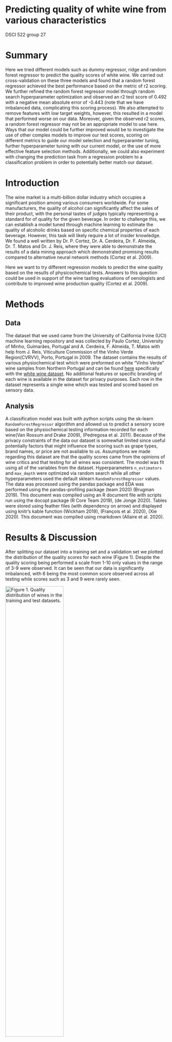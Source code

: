 Predicting quality of white wine from various characteristics
================
DSCI 522 group 27

# **Summary**

Here we tried different models such as dummy regressor, ridge and random
forest regressor to predict the quality scores of white wine. We carried
out cross-validation on these three models and found that a random
forest regressor achieved the best performance based on the metric of r2
scoring. We further refined the random forest regressor model through
random search hyperparameter optimization and observed an r2 test score
of 0.492 with a negative mean absolute error of -0.443 (note that we
have imbalanced data, complicating this scoring process). We also
attempted to remove features with low target weights, however, this
resulted in a model that performed worse on our data. Moreover, given
the observed r2 scores, a random forest regressor may not be an
appropriate model to use here. Ways that our model could be further
improved would be to investigate the use of other complex models to
improve our test scores, scoring on different metrics to guide our model
selection and hyperparamter tuning, further hyperparameter tuning with
our current model, or the use of more effective feature selection
methods. Additionally, we could also experiment with changing the
prediction task from a regression problem to a classification problem in
order to potentially better match our dataset.

# **Introduction**

The wine market is a multi-billion dollar industry which occupies a
significant position among various consumers worldwide. For some
manufacturers, the quality of alcohol can significantly affect the sales
of their product, with the personal tastes of judges typically
representing a standard for of quality for the given beverage. In order
to challenge this, we can establish a model tuned through machine
learning to estimate the quality of alcoholic drinks based on specific
chemical properties of each beverage. However, this task will likely
require a lot of insider knowledge. We found a well written by Dr. P.
Cortez, Dr. A. Cerdeira, Dr. F. Almeida, Dr. T. Matos and Dr. J. Reis,
where they were able to demonstrate the results of a data mining
approach which demonstrated promising results compared to alternative
neural network methods (Cortez et al. 2009).

Here we want to try different regression models to predict the wine
quality based on the results of physicochemical tests. Answers to this
question could be used in support of the wine tasting evaluations of
oenologists and contribute to improved wine production quality (Cortez
et al. 2009).

# **Methods**

## **Data**

The dataset that we used came from the University of California Irvine
(UCI) machine learning repository and was collected by Paulo Cortez,
University of Minho, Guimarães, Portugal and A. Cerdeira, F. Almeida, T.
Matos with help from J. Reis, Viticulture Commission of the Vinho Verde
Region(CVRVV), Porto, Portugal in 2009. The dataset contains the results
of various physiochemical test which were preformed on white “Vinho
Verde” wine samples from Northern Portugal and can be found
[here](https://archive.ics.uci.edu/ml/datasets/wine+quality)
specifically with the [white wine
dataset](%5Bhttps://archive.ics.uci.edu/ml/machine-learning-databases/wine-quality/winequality-white.csv).
No additional features or specific branding of each wine is available in
the dataset for privacy purposes. Each row in the dataset represents a
single wine which was tested and scored based on sensory data.

## **Analysis**

A classification model was built with python scripts using the sk-learn
`RandomForestRegressor` algorithm and allowed us to predict a sensory
score based on the physiochemical testing information recorded for each
wine(Van Rossum and Drake 2009), (Pedregosa et al. 2011). Because of the
privacy constraints of the data our dataset is somewhat limited since
useful potentially factors that might influence the scoring such as
grape types, brand names, or price are not available to us. Assumptions
we made regarding this dataset are that the quality scores came from the
opinions of wine critics and that testing for all wines was consistent.
The model was fit using all of the variables from the dataset.
Hyperparameters `n_estimators` and `max_depth` were optimized via random
search while all other hyperparameters used the default sklearn
`RandomForestRegressor` values. The data was processed using the pandas
package and EDA was performed using the pandas-profiling package (team
2020) (Brugman 2019). This document was compiled using an R document
file with scripts run using the docopt package (R Core Team 2019), (de
Jonge 2020). Tables were stored using feather files (with dependency on
arrow) and displayed using knitr’s kable function (Wickham 2019),
(François et al. 2020), (Xie 2020). This document was compiled using
rmarkdown (Allaire et al. 2020).

# **Results & Discussion**

After splitting our dataset into a training set and a validation set we
plotted the distribution of the quality scores for each wine (Figure 1).
Despite the quality scoring being performed a scale from 1-10 only
values in the range of 3-9 were observed. It can be seen that our data
is significantly imbalanced, with 6 being the most common score observed
across all testing while scores such as 3 and 9 were rarely seen.

<div class="figure">

<img src="../results/quality_distributions_figure.png" alt="Figure 1. Quality distribution of wines in the training and test datasets." width="60%" />
<p class="caption">
Figure 1. Quality distribution of wines in the training and test
datasets.
</p>

</div>

In order to determine which model works best with our data we decided to
test both the `RidgeCV` and `RandomForestRegressor` to compare them
against the dummy regressor model. Scoring was done with r2 scores due
to an imbalance in our data. We present the cross-validation values of
this testing in Table 1. We determined that random forest methods
provided the best training and validation model r2 scores and decided to
proceed with those.

| index                             | dummyregressor |      ridge | randomforest |
|:----------------------------------|---------------:|-----------:|-------------:|
| fit\_time                         |      0.0010512 |  0.0032930 |    1.2615545 |
| score\_time                       |      0.0009816 |  0.0023767 |    0.0197312 |
| test\_neg\_mean\_squared\_error   |     -0.7899251 | -0.5794524 |   -0.3924718 |
| train\_neg\_mean\_squared\_error  |     -0.7896847 | -0.5687437 |   -0.0553803 |
| test\_neg\_mean\_absolute\_error  |     -0.6766545 | -0.5909963 |   -0.4585544 |
| train\_neg\_mean\_absolute\_error |     -0.6765906 | -0.5871736 |   -0.1705949 |
| test\_r2                          |     -0.0007601 |  0.2655188 |    0.5029517 |
| train\_r2                         |      0.0000000 |  0.2797630 |    0.9298684 |

Table 1. Table of cross-validation results for each tested model

We found that a random forest classifier worked best with our dataset
and decided perform random search hyperparameter optimization to tune
the hyperparameters `n_estimators` and `max_depth`, which we determined
produced the best scoring model with the values of 300 and 10
respectively. Running a `RandomForestRegressor` with these
hyperparameters resulted in a training r2 score of 0.929 and a
validation r2 score of 0.505 (Table 2).

| index                             | Tuned Model |
|:----------------------------------|------------:|
| fit\_time                         |   3.5001678 |
| score\_time                       |   0.0476474 |
| test\_neg\_mean\_squared\_error   |  -0.3916881 |
| train\_neg\_mean\_squared\_error  |  -0.0540871 |
| test\_neg\_mean\_absolute\_error  |  -0.4573886 |
| train\_neg\_mean\_absolute\_error |  -0.1693011 |
| test\_r2                          |   0.5038444 |
| train\_r2                         |   0.9315046 |

Table 2. Cross-validation training results of the tuned random forest
model

Running our hyperparamter tuned `RandomForestClassifier` model on our
test data resulted in an r2 test score of 0.492 and a negative mean
absolute error of -0.443 (Table 3). These results are comparable to
those that we observed in our validation scoring, which produced similar
values (with scoring differing by only about 0.01).

| index                      | Test Results |
|:---------------------------|-------------:|
| neg\_mean\_absolute\_error |   -0.4441689 |
| neg\_mean\_squared\_error  |   -0.3897534 |
| r2                         |    0.4922856 |

Table 3. Tuned RandomForestClassifier model test results.

We then examined the weight of the features present in our best scoring
`RandomForestClassifier` and charted the weight of each in the model
(Figure 2). Alcohol was found to be the feature most heavily associated
with higher wine quality scores with a target weight of 0.24. Other
features such as density, citric acid, and sulphates appear to have
limited weight in our model.

<div class="figure">

<img src="../results/weights_figure.png" alt="Figure 2. Bar chart showing the target weights of different features of our RandomForestRegressor model." width="60%" />
<p class="caption">
Figure 2. Bar chart showing the target weights of different features of
our RandomForestRegressor model.
</p>

</div>

In an attempt to further improve the scoring of our model we decided to
cut all features with a target weight lower than 0.10, meaning we
decided to run a model that predicted quality scores based on the
features alcohol, free sulfur dioxide, and volatile acidity. Thus we ran
the model again with only these features and observed an improved
training r2 score of 0.713 but a decreased validation r2 score of 0.377
(Table 4). This marks a decrease in both training and validation scores
compared to our version of the model which did not have these features
removed.

| index                             | Tuned Model (Reduced Features) |
|:----------------------------------|-------------------------------:|
| fit\_time                         |                      3.0780407 |
| score\_time                       |                      0.1300221 |
| test\_neg\_mean\_squared\_error   |                     -0.4912540 |
| train\_neg\_mean\_squared\_error  |                     -0.2265698 |
| test\_neg\_mean\_absolute\_error  |                     -0.5342196 |
| train\_neg\_mean\_absolute\_error |                     -0.3653063 |
| test\_r2                          |                      0.3774210 |
| train\_r2                         |                      0.7130618 |

Table 4. Tuned (+ reduced features) RandomForestClassifier
Cross-validation training results.

In order to best understand how this reduced model compares to our
original model we decided to run the reduced feature model on the test
set which returned an r2 score of 0.354 and a negative mean absolute
error of -0.528 (Table 5). This is a significant decrease compared to
the score of the model from before we removed the features (0.492)
marking the removal of all feature except alcohol, free sulfur dioxide,
and volatile acidity a poor decision for the scoring quality of our
model. This also means that the best model we have built for this data
is the one that is represented in table 2 and table 3, and that they
represent the highest scoring model we have produced for our dataset.

| index                      | Test Results |
|:---------------------------|-------------:|
| neg\_mean\_absolute\_error |   -0.5287068 |
| neg\_mean\_squared\_error  |   -0.4959236 |
| r2                         |    0.3539826 |

Table 5. Tuned (+ reduced features) RandomForestClassifier model test
results.

# Limitations & Future

Some potential limitations of our model are that we have only tested a
handful of different regression methods and only have performed light
hyperparameter optimization via a random search. There likely exists
combinations of models and hyperparamters (perhaps determined through a
grid search, though this would increase the runtime of our model
significantly) which would lead to better scoring in our model. For
example, using support vector machine (SVM) methods might be a more
effective way to predict wine scores as they were specifically mentioned
by Cortez et al. in their paper analyzing the dataset (Cortez et al.
2009). Tuning of one **`RandomForestClassifier`** hyperparameter in
particular, class\_weight, could potentially help remedy the issues
introduced by imbalance in our data. Another way to improve our model
would be to implement a form of feature selection (such as RFECV) given
that we our current method involves us manually selecting our features
based on their target weights and currently results in a worse model.

Another avenue of improvement for our model would be to work with a
larger dataset (i.e. with wine/judges from around the world) or with a
greater number of features we might expect to be tied to wine quality
(type of grape used in the wine, price, etc.) since the one we are
currently working with omits some information for the sake of privacy
protection.

Additionally, since our current model handles the prediction task as a
regression problem we may find it useful to experiment with treating it
as a classification problem instead. This is because wine scoring is
only done with whole numbers on a scale from 1 to 10, with values in the
range of 3 to 9 being the only scores used in our dataset.

# References

<div id="refs" class="references hanging-indent">

<div id="ref-rmarkdown">

Allaire, JJ, Yihui Xie, Jonathan McPherson, Javier Luraschi, Kevin
Ushey, Aron Atkins, Hadley Wickham, Joe Cheng, Winston Chang, and
Richard Iannone. 2020. *Rmarkdown: Dynamic Documents for R*.
<https://github.com/rstudio/rmarkdown>.

</div>

<div id="ref-pandasprofiling2019">

Brugman, Simon. 2019. “pandas-profiling: Exploratory Data Analysis for
Python.” <https://github.com/pandas-profiling/pandas-profiling>.

</div>

<div id="ref-CORTEZ2009547">

Cortez, Paulo, Antonio Cerdeira, Fernando Almeida, Telmo Matos, and Jose
Reis. 2009. “Modeling Wine Preferences by Data Mining from
Physicochemical Properties.” *Decision Support Systems* 47 (4): 547–53.
<https://doi.org/https://doi.org/10.1016/j.dss.2009.05.016>.

</div>

<div id="ref-docopt">

de Jonge, Edwin. 2020. *Docopt: Command-Line Interface Specification
Language*. <https://CRAN.R-project.org/package=docopt>.

</div>

<div id="ref-arrow">

François, Romain, Jeroen Ooms, Neal Richardson, and Apache Arrow. 2020.
*Arrow: Integration to ’Apache’ ’Arrow’*.
<https://CRAN.R-project.org/package=arrow>.

</div>

<div id="ref-scikit-learn">

Pedregosa, F., G. Varoquaux, A. Gramfort, V. Michel, B. Thirion, O.
Grisel, M. Blondel, et al. 2011. “Scikit-Learn: Machine Learning in
Python.” *Journal of Machine Learning Research* 12: 2825–30.

</div>

<div id="ref-R">

R Core Team. 2019. *R: A Language and Environment for Statistical
Computing*. Vienna, Austria: R Foundation for Statistical Computing.
<https://www.R-project.org/>.

</div>

<div id="ref-reback2020pandas">

team, The pandas development. 2020. *Pandas-Dev/Pandas: Pandas* (version
latest). Zenodo. <https://doi.org/10.5281/zenodo.3509134>.

</div>

<div id="ref-Python">

Van Rossum, Guido, and Fred L. Drake. 2009. *Python 3 Reference Manual*.
Scotts Valley, CA: CreateSpace.

</div>

<div id="ref-feather">

Wickham, Hadley. 2019. *Feather: R Bindings to the Feather ’Api’*.
<https://CRAN.R-project.org/package=feather>.

</div>

<div id="ref-knitr">

Xie, Yihui. 2020. *Knitr: A General-Purpose Package for Dynamic Report
Generation in R*. <https://yihui.org/knitr/>.

</div>

</div>
